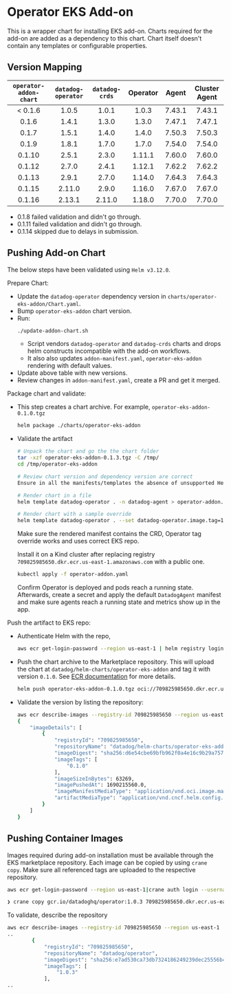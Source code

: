 # Operator EKS Add-on

This is a wrapper chart for installing EKS add-on. Charts required for the add-on are added as a dependency to this chart. Chart itself doesn't contain any templates or configurable properties.

## Version Mapping
| `operator-addon-chart` | `datadog-operator` | `datadog-crds` | Operator | Agent | Cluster Agent |
| :-: | :-: | :-: | :-: | :-: | :-: |
| < 0.1.6 | 1.0.5 | 1.0.1 | 1.0.3 | 7.43.1 | 7.43.1 | 
| 0.1.6 | 1.4.1 | 1.3.0 | 1.3.0 | 7.47.1 | 7.47.1 |
| 0.1.7 | 1.5.1 | 1.4.0 | 1.4.0 | 7.50.3 | 7.50.3 |
| 0.1.9 | 1.8.1 | 1.7.0 | 1.7.0 | 7.54.0 | 7.54.0 |
| 0.1.10 | 2.5.1 | 2.3.0 | 1.11.1 | 7.60.0 | 7.60.0 |
| 0.1.12 | 2.7.0 | 2.4.1 | 1.12.1 | 7.62.2 | 7.62.2 |
| 0.1.13 | 2.9.1 | 2.7.0 | 1.14.0 | 7.64.3 | 7.64.3 |
| 0.1.15 | 2.11.0 | 2.9.0 | 1.16.0 | 7.67.0 | 7.67.0 |
| 0.1.16 | 2.13.1 | 2.11.0 | 1.18.0 | 7.70.0 | 7.70.0 |

* 0.1.8 failed validation and didn't go through.
* 0.1.11 failed validation and didn't go through.
* 0.1.14 skipped due to delays in submission.

## Pushing Add-on Chart

The below steps have been validated using `Helm v3.12.0`.

Prepare Chart:

* Update the `datadog-operator` dependency version in `charts/operator-eks-addon/Chart.yaml`.
* Bump `operator-eks-addon` chart version.
* Run:
    ```sh
    ./update-addon-chart.sh
    ```
  * Script vendors `datadog-operator` and `datadog-crds` charts and drops helm constructs incompatible with the add-on workflows.
  * It also also updates `addon-manifest.yaml`, `operator-eks-addon` rendering with default values.
* Update above table with new versions.
* Review changes in `addon-manifest.yaml`, create a PR and get it merged.

Package chart and validate:

* This step creates a chart archive. For example, `operator-eks-addon-0.1.0.tgz`
    ```sh
    helm package ./charts/operator-eks-addon
    ```

* Validate the artifact
    ```sh
    # Unpack the chart and go the the chart folder
    tar -xzf operator-eks-addon-0.1.3.tgz -C /tmp/
    cd /tmp/operator-eks-addon

    # Review chart version and dependency version are correct
    Ensure in all the manifests/templates the absence of unsupported Helm objects.

    # Render chart in a file
    helm template datadog-operator . -n datadog-agent > operator-addon.yaml

    # Render chart with a sample override
    helm template datadog-operator . --set datadog-operator.image.tag=1.2.0 > operator-addon.yaml
    ```
    Make sure the rendered manifest contains the CRD, Operator tag override works and uses correct EKS repo. 

    Install it on a Kind cluster after replacing registry `709825985650.dkr.ecr.us-east-1.amazonaws.com` with a public one.

    ```sh
    kubectl apply -f operator-addon.yaml
    ```
    Confirm Operator is deployed and pods reach a running state. Afterwards, create a secret and apply the default `DatadogAgent` manifest and make sure agents reach a running state and metrics show up in the app.

Push the artifact to EKS repo:
* Authenticate Helm with the repo, 
    ```sh
    aws ecr get-login-password --region us-east-1 | helm registry login --username AWS --password-stdin 709825985650.dkr.ecr.us-east-1.amazonaws.com
    ```

* Push the chart archive to the Marketplace repository. This will upload the chart at `datadog/helm-charts/operator-eks-addon` and tag it with version `0.1.0`. See [ECR documentation][eks-helm-push] for more details.
    ```sh
    helm push operator-eks-addon-0.1.0.tgz oci://709825985650.dkr.ecr.us-east-1.amazonaws.com/datadog/helm-charts
    ```

* Validate the version by listing the repository:
    ```sh
    aws ecr describe-images --registry-id 709825985650 --region us-east-1  --repository-name datadog/helm-charts/operator-eks-addon
    {
        "imageDetails": [
            {
                "registryId": "709825985650",
                "repositoryName": "datadog/helm-charts/operator-eks-addon",
                "imageDigest": "sha256:d6e54cbe69bfb962f0a4e16c9b29a7572f6aaf479de347f91bea8331a1a867f9",
                "imageTags": [
                    "0.1.0"
                ],
                "imageSizeInBytes": 63269,
                "imagePushedAt": 1690215560.0,
                "imageManifestMediaType": "application/vnd.oci.image.manifest.v1+json",
                "artifactMediaType": "application/vnd.cncf.helm.config.v1+json"
            }
        ]
    }
    ```

## Pushing Container Images
Images required during add-on installation must be available through the EKS marketplace repository. Each image can be copied by using `crane copy`. Make sure all referenced tags are uploaded to the respective repository.
```sh
aws ecr get-login-password --region us-east-1|crane auth login --username AWS --password-stdin 709825985650.dkr.ecr.us-east-1.amazonaws.com

❯ crane copy gcr.io/datadoghq/operator:1.0.3 709825985650.dkr.ecr.us-east-1.amazonaws.com/datadog/operator:1.0.3
```

To validate, describe the repository
```sh
aws ecr describe-images --registry-id 709825985650 --region us-east-1  --repository-name datadog/operator
..
        {
            "registryId": "709825985650",
            "repositoryName": "datadog/operator",
            "imageDigest": "sha256:e7ad530ca73db7324186249239dec25556b4d60d85fa9ba0374dd2d0468795b3",
            "imageTags": [
                "1.0.3"
            ],
..
```

[eks-helm-push]: https://docs.aws.amazon.com/AmazonECR/latest/userguide/push-oci-artifact.html
